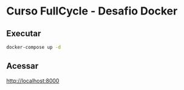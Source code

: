 # Curso FullCycle - Desafio Docker

## Executar

```bash
docker-compose up -d
```

## Acessar

[http://localhost:8000](http://localhost:8000)